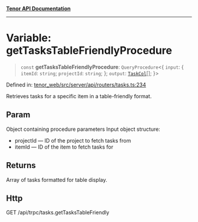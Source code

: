 [**Tenor API Documentation**](../../README.md)

***

# Variable: getTasksTableFriendlyProcedure

> `const` **getTasksTableFriendlyProcedure**: `QueryProcedure`\<\{ `input`: \{ `itemId`: `string`; `projectId`: `string`; \}; `output`: [`TaskCol`](../interfaces/TaskCol.md)[]; \}\>

Defined in: [tenor\_web/src/server/api/routers/tasks.ts:234](https://github.com/Apantli/Tenor/blob/551fcec623199ab0ac9668d926e7d67c9012d18e/tenor_web/src/server/api/routers/tasks.ts#L234)

Retrieves tasks for a specific item in a table-friendly format.

## Param

Object containing procedure parameters
Input object structure:
- projectId — ID of the project to fetch tasks from
- itemId — ID of the item to fetch tasks for

## Returns

Array of tasks formatted for table display.

## Http

GET /api/trpc/tasks.getTasksTableFriendly
